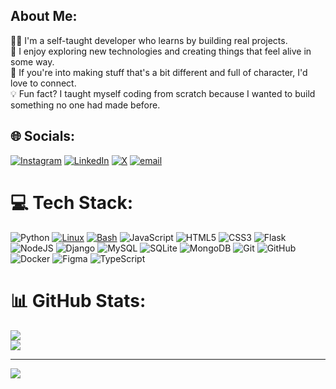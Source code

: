 ## About Me:
👨‍💻 I'm a self-taught developer who learns by building real projects.<br>🚀 I enjoy exploring new technologies and creating things that feel alive in some way.<br>🤝 If you're into making stuff that's a bit different and full of character, I'd love to connect.<br>💡 Fun fact? I taught myself coding from scratch because I wanted to build something no one had made before.


## 🌐 Socials:
[![Instagram](https://img.shields.io/badge/Instagram-%23E4405F.svg?logo=Instagram&logoColor=white)](https://instagram.com/theiliakarimi) [![LinkedIn](https://img.shields.io/badge/LinkedIn-%230077B5.svg?logo=linkedin&logoColor=white)](https://linkedin.com/in/iliakarimi) [![X](https://img.shields.io/badge/X-black.svg?logo=X&logoColor=white)](https://x.com/theiliakarimi) [![email](https://img.shields.io/badge/Email-D14836?logo=gmail&logoColor=white)](mailto:iliakarimi.dev@gmail.com) 

# 💻 Tech Stack:
![Python](https://img.shields.io/badge/python-3670A0?style=flat&logo=python&logoColor=ffdd54) [![Linux](https://img.shields.io/badge/-Linux-fcc624?style=flat&logo=linux&logoColor=222222)](https://linux.org/) [![Bash](https://img.shields.io/badge/Bash-373737?style=flat&logo=gnubash&logoColor=white)](https://www.gnu.org/software/bash/) ![JavaScript](https://img.shields.io/badge/javascript-%23323330.svg?style=flat&logo=javascript&logoColor=%23F7DF1E) ![HTML5](https://img.shields.io/badge/html5-%23E34F26.svg?style=flat&logo=html5&logoColor=white) ![CSS3](https://img.shields.io/badge/css3-%231572B6.svg?style=flat&logo=css3&logoColor=white) ![Flask](https://img.shields.io/badge/flask-%23000.svg?style=flat&logo=flask&logoColor=white) ![NodeJS](https://img.shields.io/badge/node.js-6DA55F?style=flat&logo=node.js&logoColor=white) ![Django](https://img.shields.io/badge/django-%23092E20.svg?style=flat&logo=django&logoColor=white) ![MySQL](https://img.shields.io/badge/mysql-4479A1.svg?style=flat&logo=mysql&logoColor=white) ![SQLite](https://img.shields.io/badge/sqlite-%2307405e.svg?style=flat&logo=sqlite&logoColor=white) ![MongoDB](https://img.shields.io/badge/MongoDB-%234ea94b.svg?style=flat&logo=mongodb&logoColor=white) ![Git](https://img.shields.io/badge/git-%23F05033.svg?style=flat&logo=git&logoColor=white) ![GitHub](https://img.shields.io/badge/github-%23121011.svg?style=flat&logo=github&logoColor=white) ![Docker](https://img.shields.io/badge/docker-%230db7ed.svg?style=flat&logo=docker&logoColor=white) ![Figma](https://img.shields.io/badge/figma-%23F24E1E.svg?style=flat&logo=figma&logoColor=white) ![TypeScript](https://img.shields.io/badge/typescript-%23007ACC.svg?style=flat&logo=typescript&logoColor=white)
# 📊 GitHub Stats:
![](https://github-readme-stats.vercel.app/api?username=iliakarimi&theme=vision-friendly-dark&hide_border=false&include_all_commits=true&count_private=false)<br/>
![](https://github-readme-stats.vercel.app/api/top-langs/?username=iliakarimi&theme=vision-friendly-dark&hide_border=false&include_all_commits=true&count_private=false&layout=compact)

---
[![](https://visitcount.itsvg.in/api?id=iliakarimi&icon=2&color=7)](https://visitcount.itsvg.in)

<!-- Proudly created with GPRM ( https://gprm.itsvg.in ) -->
